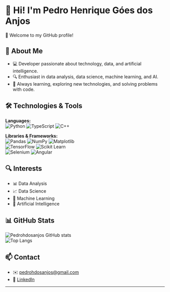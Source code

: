 # 👋 Hi! I'm Pedro Henrique Góes dos Anjos

🌟 Welcome to my GitHub profile!

## 🚀 About Me

- 💻 Developer passionate about technology, data, and artificial intelligence.  
- 🔍 Enthusiast in data analysis, data science, machine learning, and AI.  
- 🎯 Always learning, exploring new technologies, and solving problems with code.  

## 🛠️ Technologies & Tools

**Languages:**  
![Python](https://img.shields.io/badge/Python-3776AB?style=for-the-badge&logo=python&logoColor=white) 
![TypeScript](https://img.shields.io/badge/TypeScript-3178C6?style=for-the-badge&logo=typescript&logoColor=white) 
![C++](https://img.shields.io/badge/C++-00599C?style=for-the-badge&logo=cplusplus&logoColor=white)  

**Libraries & Frameworks:**  
![Pandas](https://img.shields.io/badge/Pandas-150458?style=for-the-badge&logo=pandas&logoColor=white) 
![NumPy](https://img.shields.io/badge/NumPy-013243?style=for-the-badge&logo=numpy&logoColor=white) 
![Matplotlib](https://img.shields.io/badge/Matplotlib-11557C?style=for-the-badge&logo=matplotlib&logoColor=white)  
![TensorFlow](https://img.shields.io/badge/TensorFlow-FF6F00?style=for-the-badge&logo=tensorflow&logoColor=white) 
![Scikit Learn](https://img.shields.io/badge/Scikit--Learn-F7931E?style=for-the-badge&logo=scikit-learn&logoColor=white)  
![Selenium](https://img.shields.io/badge/Selenium-43B02A?style=for-the-badge&logo=selenium&logoColor=white) 
![Angular](https://img.shields.io/badge/Angular-DD0031?style=for-the-badge&logo=angular&logoColor=white)  

## 🔍 Interests

- 📊 Data Analysis  
- 📈 Data Science  
- 🤖 Machine Learning  
- 🧠 Artificial Intelligence  

## 📊 GitHub Stats

![Pedrohdosanjos GitHub stats](https://github-readme-stats.vercel.app/api?username=pedrohdosanjos&show_icons=true&theme=github_dark)  
![Top Langs](https://github-readme-stats.vercel.app/api/top-langs/?username=pedrohdosanjos&layout=compact&theme=github_dark)

## 📫 Contact

- ✉️ pedrohdosanjos@gmail.com  
- 🔗 [LinkedIn](https://www.linkedin.com/in/pedro-g%C3%B3es-39b611208/)  

---
